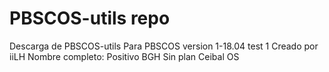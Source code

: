 # PBSCOS-utils repo
Descarga de PBSCOS-utils Para PBSCOS version 1-18.04 test 1
Creado por iiLH 
Nombre completo: Positivo BGH Sin plan Ceibal OS
